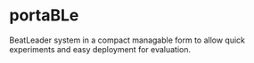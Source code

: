 # portaBLe

BeatLeader system in a compact managable form to allow quick experiments and easy deployment for evaluation.